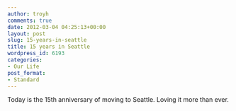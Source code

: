 ```yaml
---
author: troyh
comments: true
date: 2012-03-04 04:25:13+00:00
layout: post
slug: 15-years-in-seattle
title: 15 years in Seattle
wordpress_id: 6193
categories:
- Our Life
post_format:
- Standard
---
```


Today is the 15th anniversary of moving to Seattle. Loving it more than ever.
